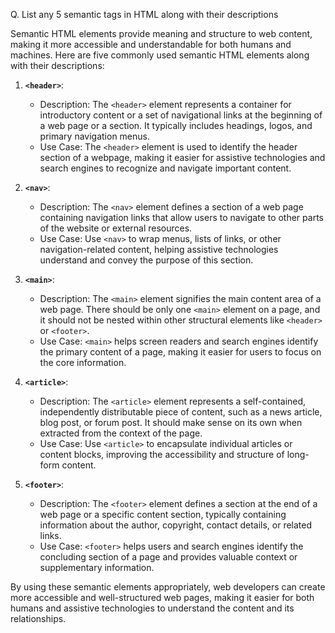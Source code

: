 Q. List any 5 semantic tags in HTML along with their descriptions

Semantic HTML elements provide meaning and structure to web content, making it more accessible and understandable for both humans and machines. Here are five commonly used semantic HTML elements along with their descriptions:

1. **`<header>`**:
   - Description: The `<header>` element represents a container for introductory content or a set of navigational links at the beginning of a web page or a section. It typically includes headings, logos, and primary navigation menus.
   - Use Case: The `<header>` element is used to identify the header section of a webpage, making it easier for assistive technologies and search engines to recognize and navigate important content.

2. **`<nav>`**:
   - Description: The `<nav>` element defines a section of a web page containing navigation links that allow users to navigate to other parts of the website or external resources.
   - Use Case: Use `<nav>` to wrap menus, lists of links, or other navigation-related content, helping assistive technologies understand and convey the purpose of this section.

3. **`<main>`**:
   - Description: The `<main>` element signifies the main content area of a web page. There should be only one `<main>` element on a page, and it should not be nested within other structural elements like `<header>` or `<footer>`.
   - Use Case: `<main>` helps screen readers and search engines identify the primary content of a page, making it easier for users to focus on the core information.

4. **`<article>`**:
   - Description: The `<article>` element represents a self-contained, independently distributable piece of content, such as a news article, blog post, or forum post. It should make sense on its own when extracted from the context of the page.
   - Use Case: Use `<article>` to encapsulate individual articles or content blocks, improving the accessibility and structure of long-form content.

5. **`<footer>`**:
   - Description: The `<footer>` element defines a section at the end of a web page or a specific content section, typically containing information about the author, copyright, contact details, or related links.
   - Use Case: `<footer>` helps users and search engines identify the concluding section of a page and provides valuable context or supplementary information.

By using these semantic elements appropriately, web developers can create more accessible and well-structured web pages, making it easier for both humans and assistive technologies to understand the content and its relationships.